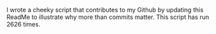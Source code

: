 I wrote a cheeky script that contributes to my Github by updating this ReadMe to illustrate why more than commits matter. This script has run 2626 times.